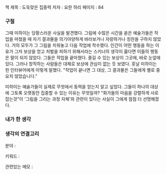 
책 제목 : 도둑맞은 집중력
저자 : 요한 하리
페이지 : 84

### 구절

그때 미하이는 당황스러운 사실을 발견했다. 그림에 수많은 시간을 쏟은 예술가들은 작업을 마쳤을 때 자기 결과물을 의기야양하게 바라보거나 자랑하거나 칭찬을 구하지 않았다. 거의 모두가 그 그림을 치워놓고 다음 작업에 착수했다. 인간이 어떤 행동을 하는 이유가 그저 보상을 얻고 처벌을 피하기 위해서라는 스키너의 생각이 옳다면 이들의 행동은 말이 되지 않았다. 그들은 작업을 끝마쳤다. 즐길 수 있는 보상이 그곳에, 바로 눈앞에 있다. 그러나 창작하는 사람들은 대체로 보상에 관심이 없는 듯 보였다.
훗날 미하이는 한 인터뷰어에게 이렇게 말했다. "작업이 끝나면 그 대상, 그 결과물은 그들에게 별로 중요치 않았습니다."

미하이는 예술가들이 실제로 무엇에서 동력을 얻는지 알고 싶었다. 그들이 하나의 대상에 그토록 오랫동안 집중할 수 있는 이유는 무엇일까? "화가들의 마음을 강렬하게 사로잡는것"이 '그림을 그리는 과정 자체'와 관련이 있다는 사실이 그에게 점점 더 선명해졌다.

### 내가 한 생각


### 생각의 연결고리
분야 : 

키워드 : 

관련있는 메모 : 